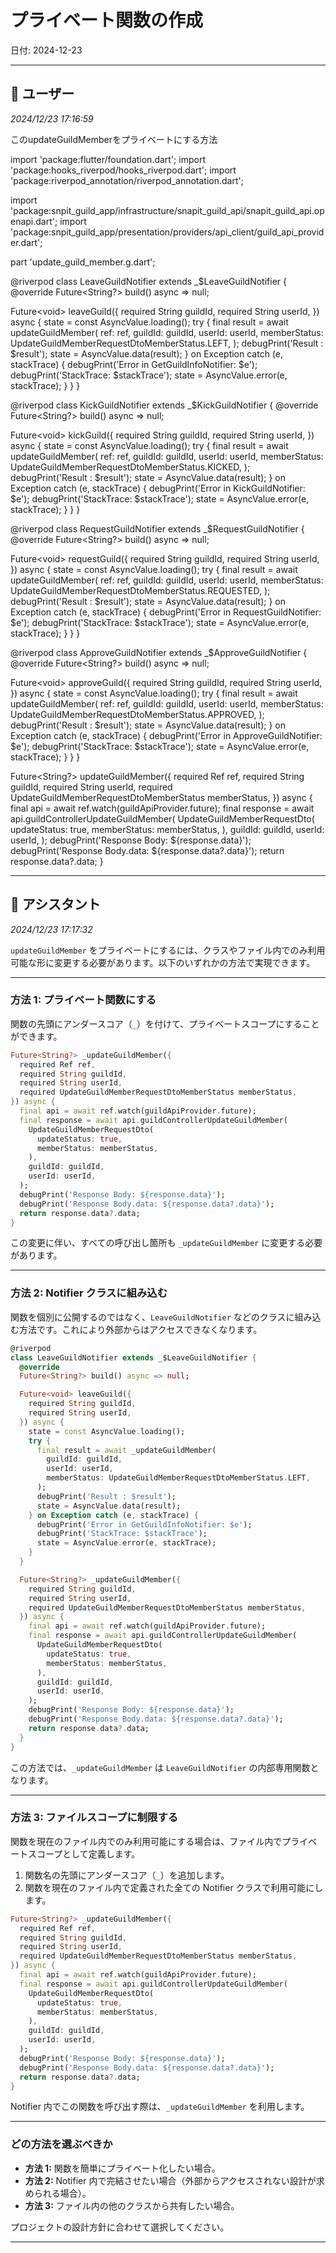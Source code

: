 # プライベート関数の作成

日付: 2024-12-23

---

## 👤 ユーザー
*2024/12/23 17:16:59*

このupdateGuildMemberをプライベートにする方法

import 'package:flutter/foundation.dart';
import 'package:hooks_riverpod/hooks_riverpod.dart';
import 'package:riverpod_annotation/riverpod_annotation.dart';

import 'package:snpit_guild_app/infrastructure/snapit_guild_api/snapit_guild_api.openapi.dart';
import 'package:snpit_guild_app/presentation/providers/api_client/guild_api_provider.dart';

part 'update_guild_member.g.dart';

@riverpod
class LeaveGuildNotifier extends _$LeaveGuildNotifier {
  @override
  Future&lt;String?&gt; build() async =&gt; null;

  Future&lt;void&gt; leaveGuild({
    required String guildId,
    required String userId,
  }) async {
    state = const AsyncValue.loading();
    try {
      final result = await updateGuildMember(
        ref: ref,
        guildId: guildId,
        userId: userId,
        memberStatus: UpdateGuildMemberRequestDtoMemberStatus.LEFT,
      );
      debugPrint('Result : $result');
      state = AsyncValue.data(result);
     } on Exception catch (e, stackTrace) {
      debugPrint('Error in GetGuildInfoNotifier: $e');
      debugPrint('StackTrace: $stackTrace');
      state = AsyncValue.error(e, stackTrace);
    }
  }
}

@riverpod
class KickGuildNotifier extends _$KickGuildNotifier {
  @override
  Future&lt;String?&gt; build() async =&gt; null;

  Future&lt;void&gt; kickGuild({
    required String guildId,
    required String userId,
  }) async {
    state = const AsyncValue.loading();
    try {
      final result = await updateGuildMember(
        ref: ref,
        guildId: guildId,
        userId: userId,
        memberStatus: UpdateGuildMemberRequestDtoMemberStatus.KICKED,
      );
      debugPrint('Result : $result');
      state = AsyncValue.data(result);
    } on Exception catch (e, stackTrace) {
      debugPrint('Error in KickGuildNotifier: $e');
      debugPrint('StackTrace: $stackTrace');
      state = AsyncValue.error(e, stackTrace);
    }
  }
}

@riverpod
class RequestGuildNotifier extends _$RequestGuildNotifier {
  @override
  Future&lt;String?&gt; build() async =&gt; null;

  Future&lt;void&gt; requestGuild({
    required String guildId,
    required String userId,
  }) async {
    state = const AsyncValue.loading();
    try {
      final result = await updateGuildMember(
        ref: ref,
        guildId: guildId,
        userId: userId,
        memberStatus: UpdateGuildMemberRequestDtoMemberStatus.REQUESTED,
      );
      debugPrint('Result : $result');
      state = AsyncValue.data(result);
    } on Exception catch (e, stackTrace) {
      debugPrint('Error in RequestGuildNotifier: $e');
      debugPrint('StackTrace: $stackTrace');
      state = AsyncValue.error(e, stackTrace);
    }
  }
}

@riverpod
class ApproveGuildNotifier extends _$ApproveGuildNotifier {
  @override
  Future&lt;String?&gt; build() async =&gt; null;

  Future&lt;void&gt; approveGuild({
    required String guildId,
    required String userId,
  }) async {
    state = const AsyncValue.loading();
    try {
      final result = await updateGuildMember(
        ref: ref,
        guildId: guildId,
        userId: userId,
        memberStatus: UpdateGuildMemberRequestDtoMemberStatus.APPROVED,
      );
      debugPrint('Result : $result');
      state = AsyncValue.data(result);
    } on Exception catch (e, stackTrace) {
      debugPrint('Error in ApproveGuildNotifier: $e');
      debugPrint('StackTrace: $stackTrace');
      state = AsyncValue.error(e, stackTrace);
    }
  }
}

Future&lt;String?&gt; updateGuildMember({
  required Ref ref,
  required String guildId,
  required String userId,
  required UpdateGuildMemberRequestDtoMemberStatus memberStatus,
}) async {
  final api = await ref.watch(guildApiProvider.future);
  final response = await api.guildControllerUpdateGuildMember(
    UpdateGuildMemberRequestDto(
      updateStatus: true,
      memberStatus: memberStatus,
    ),
    guildId: guildId,
    userId: userId,
  );
  debugPrint('Response Body: ${response.data}');
  debugPrint('Response Body.data: ${response.data?.data}');
  return response.data?.data;
}

---

## 🤖 アシスタント
*2024/12/23 17:17:32*

`updateGuildMember` をプライベートにするには、クラスやファイル内でのみ利用可能な形に変更する必要があります。以下のいずれかの方法で実現できます。

---

### **方法 1: プライベート関数にする**
関数の先頭にアンダースコア（`_`）を付けて、プライベートスコープにすることができます。

```dart
Future<String?> _updateGuildMember({
  required Ref ref,
  required String guildId,
  required String userId,
  required UpdateGuildMemberRequestDtoMemberStatus memberStatus,
}) async {
  final api = await ref.watch(guildApiProvider.future);
  final response = await api.guildControllerUpdateGuildMember(
    UpdateGuildMemberRequestDto(
      updateStatus: true,
      memberStatus: memberStatus,
    ),
    guildId: guildId,
    userId: userId,
  );
  debugPrint('Response Body: ${response.data}');
  debugPrint('Response Body.data: ${response.data?.data}');
  return response.data?.data;
}
```

この変更に伴い、すべての呼び出し箇所も `_updateGuildMember` に変更する必要があります。

---

### **方法 2: Notifier クラスに組み込む**
関数を個別に公開するのではなく、`LeaveGuildNotifier` などのクラスに組み込む方法です。これにより外部からはアクセスできなくなります。

```dart
@riverpod
class LeaveGuildNotifier extends _$LeaveGuildNotifier {
  @override
  Future<String?> build() async => null;

  Future<void> leaveGuild({
    required String guildId,
    required String userId,
  }) async {
    state = const AsyncValue.loading();
    try {
      final result = await _updateGuildMember(
        guildId: guildId,
        userId: userId,
        memberStatus: UpdateGuildMemberRequestDtoMemberStatus.LEFT,
      );
      debugPrint('Result : $result');
      state = AsyncValue.data(result);
    } on Exception catch (e, stackTrace) {
      debugPrint('Error in GetGuildInfoNotifier: $e');
      debugPrint('StackTrace: $stackTrace');
      state = AsyncValue.error(e, stackTrace);
    }
  }

  Future<String?> _updateGuildMember({
    required String guildId,
    required String userId,
    required UpdateGuildMemberRequestDtoMemberStatus memberStatus,
  }) async {
    final api = await ref.watch(guildApiProvider.future);
    final response = await api.guildControllerUpdateGuildMember(
      UpdateGuildMemberRequestDto(
        updateStatus: true,
        memberStatus: memberStatus,
      ),
      guildId: guildId,
      userId: userId,
    );
    debugPrint('Response Body: ${response.data}');
    debugPrint('Response Body.data: ${response.data?.data}');
    return response.data?.data;
  }
}
```

この方法では、`_updateGuildMember` は `LeaveGuildNotifier` の内部専用関数となります。

---

### **方法 3: ファイルスコープに制限する**
関数を現在のファイル内でのみ利用可能にする場合は、ファイル内でプライベートスコープとして定義します。

1. 関数名の先頭にアンダースコア（`_`）を追加します。
2. 関数を現在のファイル内で定義された全ての Notifier クラスで利用可能にします。

```dart
Future<String?> _updateGuildMember({
  required Ref ref,
  required String guildId,
  required String userId,
  required UpdateGuildMemberRequestDtoMemberStatus memberStatus,
}) async {
  final api = await ref.watch(guildApiProvider.future);
  final response = await api.guildControllerUpdateGuildMember(
    UpdateGuildMemberRequestDto(
      updateStatus: true,
      memberStatus: memberStatus,
    ),
    guildId: guildId,
    userId: userId,
  );
  debugPrint('Response Body: ${response.data}');
  debugPrint('Response Body.data: ${response.data?.data}');
  return response.data?.data;
}
```

Notifier 内でこの関数を呼び出す際は、`_updateGuildMember` を利用します。

---

### **どの方法を選ぶべきか**
- **方法 1:** 関数を簡単にプライベート化したい場合。
- **方法 2:** Notifier 内で完結させたい場合（外部からアクセスされない設計が求められる場合）。
- **方法 3:** ファイル内の他のクラスから共有したい場合。

プロジェクトの設計方針に合わせて選択してください。

---
